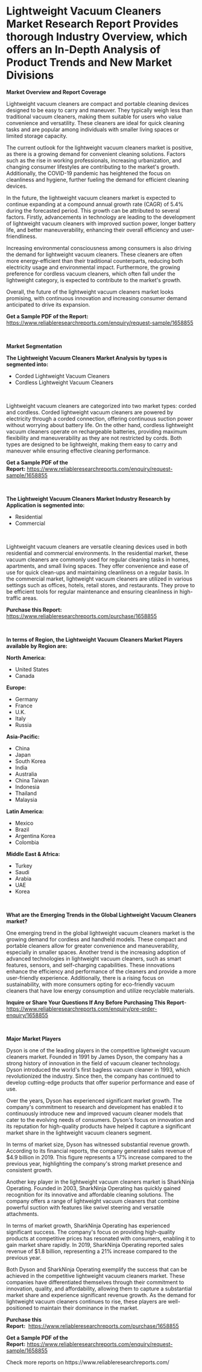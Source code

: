 <p><h1>Lightweight Vacuum Cleaners Market Research Report Provides thorough Industry Overview, which offers an In-Depth Analysis of Product Trends and New Market Divisions</h1></p><p><strong>Market Overview and Report Coverage</strong></p>
<p><p>Lightweight vacuum cleaners are compact and portable cleaning devices designed to be easy to carry and maneuver. They typically weigh less than traditional vacuum cleaners, making them suitable for users who value convenience and versatility. These cleaners are ideal for quick cleaning tasks and are popular among individuals with smaller living spaces or limited storage capacity.</p><p>The current outlook for the lightweight vacuum cleaners market is positive, as there is a growing demand for convenient cleaning solutions. Factors such as the rise in working professionals, increasing urbanization, and changing consumer lifestyles are contributing to the market's growth. Additionally, the COVID-19 pandemic has heightened the focus on cleanliness and hygiene, further fueling the demand for efficient cleaning devices.</p><p>In the future, the lightweight vacuum cleaners market is expected to continue expanding at a compound annual growth rate (CAGR) of 5.4% during the forecasted period. This growth can be attributed to several factors. Firstly, advancements in technology are leading to the development of lightweight vacuum cleaners with improved suction power, longer battery life, and better maneuverability, enhancing their overall efficiency and user-friendliness.</p><p>Increasing environmental consciousness among consumers is also driving the demand for lightweight vacuum cleaners. These cleaners are often more energy-efficient than their traditional counterparts, reducing both electricity usage and environmental impact. Furthermore, the growing preference for cordless vacuum cleaners, which often fall under the lightweight category, is expected to contribute to the market's growth.</p><p>Overall, the future of the lightweight vacuum cleaners market looks promising, with continuous innovation and increasing consumer demand anticipated to drive its expansion.</p></p>
<p><strong>Get a Sample PDF of the Report:</strong> <a href="https://www.reliableresearchreports.com/enquiry/request-sample/1658855">https://www.reliableresearchreports.com/enquiry/request-sample/1658855</a></p>
<p>&nbsp;</p>
<p><strong>Market Segmentation</strong></p>
<p><strong>The Lightweight Vacuum Cleaners Market Analysis by types is segmented into:</strong></p>
<p><ul><li>Corded Lightweight Vacuum Cleaners</li><li>Cordless Lightweight Vacuum Cleaners</li></ul></p>
<p>&nbsp;</p>
<p><p>Lightweight vacuum cleaners are categorized into two market types: corded and cordless. Corded lightweight vacuum cleaners are powered by electricity through a corded connection, offering continuous suction power without worrying about battery life. On the other hand, cordless lightweight vacuum cleaners operate on rechargeable batteries, providing maximum flexibility and maneuverability as they are not restricted by cords. Both types are designed to be lightweight, making them easy to carry and maneuver while ensuring effective cleaning performance.</p></p>
<p><strong>Get a Sample PDF of the Report:</strong>&nbsp;<a href="https://www.reliableresearchreports.com/enquiry/request-sample/1658855">https://www.reliableresearchreports.com/enquiry/request-sample/1658855</a></p>
<p>&nbsp;</p>
<p><strong>The Lightweight Vacuum Cleaners Market Industry Research by Application is segmented into:</strong></p>
<p><ul><li>Residential</li><li>Commercial</li></ul></p>
<p>&nbsp;</p>
<p><p>Lightweight vacuum cleaners are versatile cleaning devices used in both residential and commercial environments. In the residential market, these vacuum cleaners are commonly used for regular cleaning tasks in homes, apartments, and small living spaces. They offer convenience and ease of use for quick clean-ups and maintaining cleanliness on a regular basis. In the commercial market, lightweight vacuum cleaners are utilized in various settings such as offices, hotels, retail stores, and restaurants. They prove to be efficient tools for regular maintenance and ensuring cleanliness in high-traffic areas.</p></p>
<p><strong>Purchase this Report:</strong>&nbsp; <a href="https://www.reliableresearchreports.com/purchase/1658855">https://www.reliableresearchreports.com/purchase/1658855</a></p>
<p>&nbsp;</p>
<p><strong>In terms of Region, the Lightweight Vacuum Cleaners Market Players available by Region are:</strong></p>
<p>
    <p> <strong> North America: </strong>
        <ul>
            <li>United States</li>
            <li>Canada</li>
        </ul>
        </p> 
    <p> <strong> Europe: </strong>
        <ul>
            <li>Germany</li>
            <li>France</li>
            <li>U.K.</li>
            <li>Italy</li>
            <li>Russia</li>
        </ul>
        </p> 
    <p> <strong> Asia-Pacific: </strong>
        <ul>
            <li>China</li>
            <li>Japan</li>
            <li>South Korea</li>
            <li>India</li>
            <li>Australia</li>
            <li>China Taiwan</li>
            <li>Indonesia</li>
            <li>Thailand</li>
            <li>Malaysia</li>
        </ul>
        </p> 
    <p> <strong> Latin America: </strong>
        <ul>
            <li>Mexico</li>
            <li>Brazil</li>
            <li>Argentina Korea</li>
            <li>Colombia</li>
        </ul>
        </p> 
    <p> <strong> Middle East & Africa: </strong>
        <ul>
            <li>Turkey</li>
            <li>Saudi</li>
            <li>Arabia</li>
            <li>UAE</li>
            <li>Korea</li>
        </ul>
    </p>
    </p>
<p>&nbsp;</p>
<p><strong>What are the Emerging Trends in the Global Lightweight Vacuum Cleaners market?</strong></p>
<p><p>One emerging trend in the global lightweight vacuum cleaners market is the growing demand for cordless and handheld models. These compact and portable cleaners allow for greater convenience and maneuverability, especially in smaller spaces. Another trend is the increasing adoption of advanced technologies in lightweight vacuum cleaners, such as smart features, sensors, and self-charging capabilities. These innovations enhance the efficiency and performance of the cleaners and provide a more user-friendly experience. Additionally, there is a rising focus on sustainability, with more consumers opting for eco-friendly vacuum cleaners that have low energy consumption and utilize recyclable materials.</p></p>
<p><strong>Inquire or Share Your Questions If Any Before Purchasing This Report</strong>- <a href="https://www.reliableresearchreports.com/enquiry/pre-order-enquiry/1658855">https://www.reliableresearchreports.com/enquiry/pre-order-enquiry/1658855</a></p>
<p>&nbsp;</p>
<p><strong>Major Market Players</strong></p>
<p><p>Dyson is one of the leading players in the competitive lightweight vacuum cleaners market. Founded in 1991 by James Dyson, the company has a strong history of innovation in the field of vacuum cleaner technology. Dyson introduced the world's first bagless vacuum cleaner in 1993, which revolutionized the industry. Since then, the company has continued to develop cutting-edge products that offer superior performance and ease of use.</p><p>Over the years, Dyson has experienced significant market growth. The company's commitment to research and development has enabled it to continuously introduce new and improved vacuum cleaner models that cater to the evolving needs of consumers. Dyson's focus on innovation and its reputation for high-quality products have helped it capture a significant market share in the lightweight vacuum cleaners segment.</p><p>In terms of market size, Dyson has witnessed substantial revenue growth. According to its financial reports, the company generated sales revenue of $4.9 billion in 2019. This figure represents a 17% increase compared to the previous year, highlighting the company's strong market presence and consistent growth.</p><p>Another key player in the lightweight vacuum cleaners market is SharkNinja Operating. Founded in 2003, SharkNinja Operating has quickly gained recognition for its innovative and affordable cleaning solutions. The company offers a range of lightweight vacuum cleaners that combine powerful suction with features like swivel steering and versatile attachments.</p><p>In terms of market growth, SharkNinja Operating has experienced significant success. The company's focus on providing high-quality products at competitive prices has resonated with consumers, enabling it to gain market share rapidly. In 2019, SharkNinja Operating reported sales revenue of $1.8 billion, representing a 21% increase compared to the previous year.</p><p>Both Dyson and SharkNinja Operating exemplify the success that can be achieved in the competitive lightweight vacuum cleaners market. These companies have differentiated themselves through their commitment to innovation, quality, and affordability, allowing them to capture a substantial market share and experience significant revenue growth. As the demand for lightweight vacuum cleaners continues to rise, these players are well-positioned to maintain their dominance in the market.</p></p>
<p><strong>Purchase this Report:</strong>&nbsp;&nbsp;<a href="https://www.reliableresearchreports.com/purchase/1658855">https://www.reliableresearchreports.com/purchase/1658855</a></p>
<p></p>
<p><strong>Get a Sample PDF of the Report:</strong>&nbsp;<a href="https://www.reliableresearchreports.com/enquiry/request-sample/1658855">https://www.reliableresearchreports.com/enquiry/request-sample/1658855</a></p>
<p>Check more reports on https://www.reliableresearchreports.com/</p>